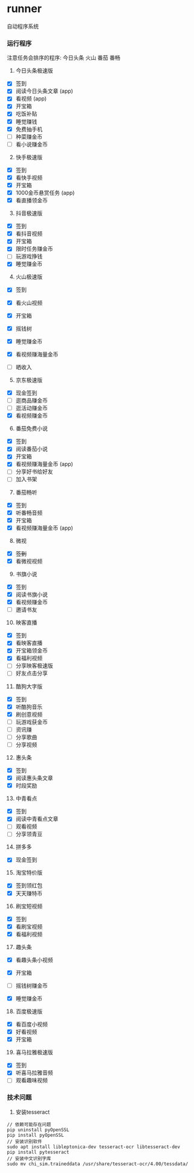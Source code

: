 # runner
自动程序系统

### 运行程序

注意任务会排序的程序: 今日头条 火山 番茄 番畅

1. 今日头条极速版

- [x] 签到
- [x] 阅读今日头条文章 (app)
- [x] 看视频 (app)
- [x] 开宝箱
- [x] 吃饭补贴
- [x] 睡觉赚钱
- [x] 免费抽手机
- [ ] 种菜赚金币
- [ ] 看小说赚金币

2. 快手极速版

- [x] 签到
- [x] 看快手视频
- [x] 开宝箱
- [x] 1000金币悬赏任务 (app)
- [x] 看直播领金币

3. 抖音极速版

- [x] 签到
- [x] 看抖音视频
- [x] 开宝箱
- [x] 限时任务赚金币
- [ ] 玩游戏挣钱
- [x] 睡觉赚金币

4. 火山极速版

- [x] 签到
- [x] 看火山视频
- [x] 开宝箱
- [x] 摇钱树
- [x] 睡觉赚金币
- [x] 看视频赚海量金币
- [ ] 晒收入


5. 京东极速版

- [x] 现金签到
- [ ] 逛商品赚金币
- [ ] 逛活动赚金币
- [x] 看视频赚金币

6. 番茄免费小说

- [x] 签到
- [x] 阅读番茄小说
- [x] 开宝箱
- [x] 看视频赚海量金币 (app)
- [ ] 分享好书给好友
- [ ] 加入书架

7. 番茄畅听

- [x] 签到
- [x] 听番畅音频
- [x] 开宝箱
- [x] 看视频赚海量金币 (app)

8. 微视

- [x] ~~签到~~
- [x] 看微视视频

9. 书旗小说

- [x] 签到
- [x] 阅读书旗小说
- [x] 看视频赚金币
- [ ] 邀请书友

10. 映客直播

- [x] 签到
- [x] 看映客直播
- [x] 开宝箱领金币
- [x] 看福利视频
- [ ] 分享映客极速版
- [ ] 好友点击分享

11. 酷狗大字版

- [x] 签到
- [x] 听酷狗音乐
- [x] 刷创意视频
- [ ] 玩游戏获金币
- [ ] 资讯赚
- [ ] 分享歌曲
- [ ] 分享视频

12. 惠头条

- [x] 签到
- [x] 阅读惠头条文章
- [x] 时段奖励

13. 中青看点

- [x] 签到
- [x] 阅读中青看点文章
- [ ] 观看视频
- [ ] 分享领青豆

14. 拼多多

- [x] 现金签到

15. 淘宝特价版

- [x] 签到领红包
- [x] 天天赚特币

16. 刷宝短视频

- [x] 签到
- [x] 看刷宝视频
- [x] 看福利视频

17. 趣头条

- [x] 看趣头条小视频
- [x] 开宝箱
- [ ] 摇钱树赚金币
- [x] 睡觉赚金币
 

18. 百度极速版

- [x] 看百度小视频
- [x] 好看视频
- [x] 开宝箱

19. 喜马拉雅极速版

- [x] 签到
- [x] 听喜马拉雅音频
- [ ] 观看趣味视频

### 技术问题

1. 安装tesseract

```
// 依赖可能存在问题
pip uninstall pyOpenSSL
pip install pyOpenSSL
// 安装识别软件
sudo apt install libleptonica-dev tesseract-ocr libtesseract-dev
pip install pytesseract
// 安装中文识别字库
sudo mv chi_sim.traineddata /usr/share/tesseract-ocr/4.00/tessdata/
```
